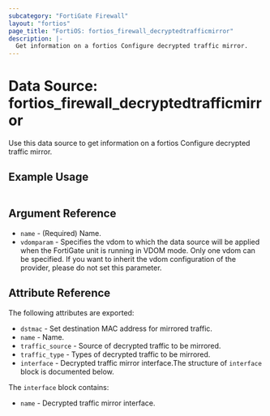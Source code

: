 ```yaml
---
subcategory: "FortiGate Firewall"
layout: "fortios"
page_title: "FortiOS: fortios_firewall_decryptedtrafficmirror"
description: |-
  Get information on a fortios Configure decrypted traffic mirror.
---
```


# Data Source: fortios_firewall_decryptedtrafficmirror
Use this data source to get information on a fortios Configure decrypted traffic mirror.


## Example Usage

```hcl

```

## Argument Reference

* `name` - (Required) Name.
* `vdomparam` - Specifies the vdom to which the data source will be applied when the FortiGate unit is running in VDOM mode. Only one vdom can be specified. If you want to inherit the vdom configuration of the provider, please do not set this parameter.

## Attribute Reference

The following attributes are exported:

* `dstmac` - Set destination MAC address for mirrored traffic.
* `name` - Name.
* `traffic_source` - Source of decrypted traffic to be mirrored.
* `traffic_type` - Types of decrypted traffic to be mirrored.
* `interface` - Decrypted traffic mirror interface.The structure of `interface` block is documented below.

The `interface` block contains:

* `name` - Decrypted traffic mirror interface.
